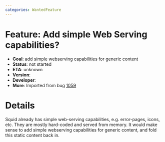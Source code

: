 ```yaml
---
categories: WantedFeature
---
```

# Feature: Add simple Web Serving capabilities?

- **Goal**: add simple webserving capabilities for generic content
- **Status**: not started
- **ETA**: unknown
- **Version**:
- **Developer**:
- **More**: Imported from bug
    [1059](https://bugs.squid-cache.org/show_bug.cgi?id=1059)

# Details

Squid already has simple web-serving capabilities, e.g. error-pages,
icons, etc. They are mostly hard-coded and served from memory. It would
make sense to add simple webserving capabilities for generic content,
and fold this static content back in.

